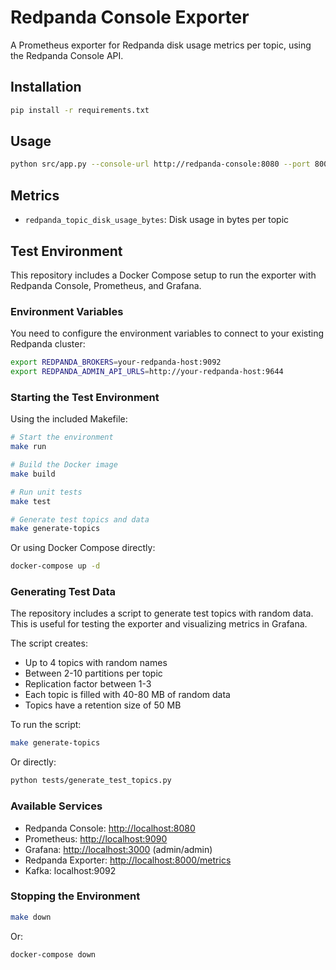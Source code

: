 # Redpanda Console Exporter

A Prometheus exporter for Redpanda disk usage metrics per topic, using the Redpanda Console API.

## Installation

```bash
pip install -r requirements.txt
```

## Usage

```bash
python src/app.py --console-url http://redpanda-console:8080 --port 8000
```

## Metrics

- `redpanda_topic_disk_usage_bytes`: Disk usage in bytes per topic

## Test Environment

This repository includes a Docker Compose setup to run the exporter with Redpanda Console, Prometheus, and Grafana.

### Environment Variables

You need to configure the environment variables to connect to your existing Redpanda cluster:

```bash
export REDPANDA_BROKERS=your-redpanda-host:9092
export REDPANDA_ADMIN_API_URLS=http://your-redpanda-host:9644
```

### Starting the Test Environment

Using the included Makefile:

```bash
# Start the environment
make run

# Build the Docker image
make build

# Run unit tests
make test

# Generate test topics and data
make generate-topics
```

Or using Docker Compose directly:

```bash
docker-compose up -d
```

### Generating Test Data

The repository includes a script to generate test topics with random data. This is useful for testing the exporter and visualizing metrics in Grafana.

The script creates:

- Up to 4 topics with random names
- Between 2-10 partitions per topic
- Replication factor between 1-3
- Each topic is filled with 40-80 MB of random data
- Topics have a retention size of 50 MB

To run the script:

```bash
make generate-topics
```

Or directly:

```bash
python tests/generate_test_topics.py
```

### Available Services

- Redpanda Console: [http://localhost:8080](http://localhost:8080)
- Prometheus: [http://localhost:9090](http://localhost:9090)
- Grafana: [http://localhost:3000](http://localhost:3000) (admin/admin)
- Redpanda Exporter: [http://localhost:8000/metrics](http://localhost:8000/metrics)
- Kafka: localhost:9092

### Stopping the Environment

```bash
make down
```

Or:

```bash
docker-compose down
```
